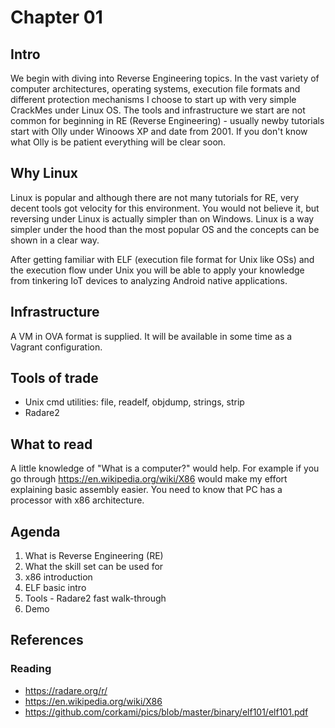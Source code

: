 # Chapter 01

## Intro

We begin with diving into Reverse Engineering topics. 
In the vast variety of computer architectures, operating systems, 
execution file formats and different protection mechanisms I choose 
to start up with very simple CrackMes under Linux OS. 
The tools and infrastructure we start are not common for beginning in RE (Reverse Engineering) - usually 
newby tutorials start with Olly under Winoows XP and date from 2001. If you don't know what Olly is
be patient everything will be clear soon.

## Why Linux

Linux is popular and although there are not many tutorials for RE,
very decent tools got velocity for this environment. You would not believe it, but
reversing under Linux is actually simpler than on Windows. Linux is a way simpler under
the hood than the most popular OS and the concepts can be shown in a clear way.

After getting familiar with ELF (execution file format for Unix like OSs) and the 
execution flow under Unix you will be able to apply your knowledge from tinkering IoT 
devices to analyzing Android native applications.

## Infrastructure

A VM in OVA format is supplied. It will be available in some time as a Vagrant configuration.

## Tools of trade

* Unix cmd utilities: file, readelf, objdump, strings, strip
* Radare2

## What to read

A little knowledge of "What is a computer?" would help. For example if you go through
https://en.wikipedia.org/wiki/X86 would make my effort explaining basic assembly easier.
You need to know that PC has a processor with x86 architecture.

## Agenda

1. What is Reverse Engineering (RE)
1. What the skill set can be used for
1. x86 introduction
1. ELF basic intro
1. Tools - Radare2 fast walk-through
1. Demo

## References

### Reading

* https://radare.org/r/
* https://en.wikipedia.org/wiki/X86
* https://github.com/corkami/pics/blob/master/binary/elf101/elf101.pdf
